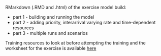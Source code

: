  RMarkdown (.RMD and .html) of the exercise model build:

* part 1 - building and running the model 
* part 2 - adding priority, interarrival varying rate and time-dependent resources 
* part 3 - multiple runs and scenarios

Training resources to look at before attempting the training and the worksheet for the exercise is available [here](https://future.nhs.uk/GPsal/view?objectId=29002352)
